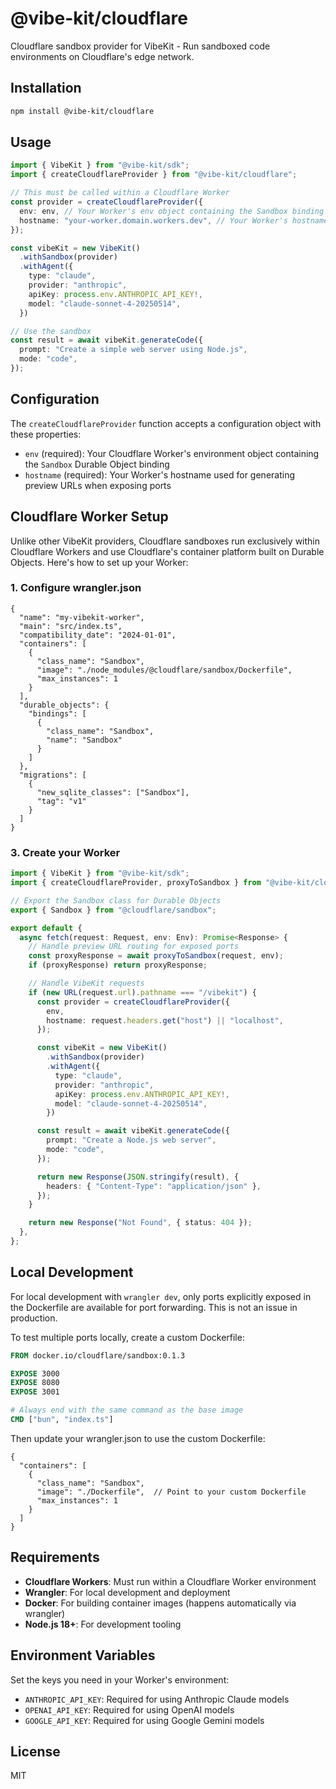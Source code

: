 # @vibe-kit/cloudflare

Cloudflare sandbox provider for VibeKit - Run sandboxed code environments on Cloudflare's edge network.

## Installation

```bash
npm install @vibe-kit/cloudflare
```

## Usage

```typescript
import { VibeKit } from "@vibe-kit/sdk";
import { createCloudflareProvider } from "@vibe-kit/cloudflare";

// This must be called within a Cloudflare Worker
const provider = createCloudflareProvider({
  env: env, // Your Worker's env object containing the Sandbox binding
  hostname: "your-worker.domain.workers.dev", // Your Worker's hostname for preview URLs
});

const vibeKit = new VibeKit()
  .withSandbox(provider)
  .withAgent({
    type: "claude",
    provider: "anthropic",
    apiKey: process.env.ANTHROPIC_API_KEY!,
    model: "claude-sonnet-4-20250514",
  })

// Use the sandbox
const result = await vibeKit.generateCode({
  prompt: "Create a simple web server using Node.js",
  mode: "code",
});
```

## Configuration

The `createCloudflareProvider` function accepts a configuration object with these properties:

- `env` (required): Your Cloudflare Worker's environment object containing the `Sandbox` Durable Object binding
- `hostname` (required): Your Worker's hostname used for generating preview URLs when exposing ports

## Cloudflare Worker Setup

Unlike other VibeKit providers, Cloudflare sandboxes run exclusively within Cloudflare Workers and use Cloudflare's container platform built on Durable Objects. Here's how to set up your Worker:

### 1. Configure wrangler.json

```jsonc
{
  "name": "my-vibekit-worker",
  "main": "src/index.ts",
  "compatibility_date": "2024-01-01",
  "containers": [
    {
      "class_name": "Sandbox",
      "image": "./node_modules/@cloudflare/sandbox/Dockerfile",
      "max_instances": 1
    }
  ],
  "durable_objects": {
    "bindings": [
      {
        "class_name": "Sandbox",
        "name": "Sandbox"
      }
    ]
  },
  "migrations": [
    {
      "new_sqlite_classes": ["Sandbox"],
      "tag": "v1"
    }
  ]
}
```

### 3. Create your Worker

```typescript
import { VibeKit } from "@vibe-kit/sdk";
import { createCloudflareProvider, proxyToSandbox } from "@vibe-kit/cloudflare";

// Export the Sandbox class for Durable Objects
export { Sandbox } from "@cloudflare/sandbox";

export default {
  async fetch(request: Request, env: Env): Promise<Response> {
    // Handle preview URL routing for exposed ports
    const proxyResponse = await proxyToSandbox(request, env);
    if (proxyResponse) return proxyResponse;

    // Handle VibeKit requests
    if (new URL(request.url).pathname === "/vibekit") {
      const provider = createCloudflareProvider({
        env,
        hostname: request.headers.get("host") || "localhost",
      });

      const vibeKit = new VibeKit()
        .withSandbox(provider)
        .withAgent({
          type: "claude",
          provider: "anthropic",
          apiKey: process.env.ANTHROPIC_API_KEY!,
          model: "claude-sonnet-4-20250514",
        })

      const result = await vibeKit.generateCode({
        prompt: "Create a Node.js web server",
        mode: "code",
      });

      return new Response(JSON.stringify(result), {
        headers: { "Content-Type": "application/json" },
      });
    }

    return new Response("Not Found", { status: 404 });
  },
};
```

## Local Development

For local development with `wrangler dev`, only ports explicitly exposed in the Dockerfile are available for port forwarding. This is not an issue in production.

To test multiple ports locally, create a custom Dockerfile:

```dockerfile
FROM docker.io/cloudflare/sandbox:0.1.3

EXPOSE 3000
EXPOSE 8080
EXPOSE 3001

# Always end with the same command as the base image
CMD ["bun", "index.ts"]
```

Then update your wrangler.json to use the custom Dockerfile:

```jsonc
{
  "containers": [
    {
      "class_name": "Sandbox",
      "image": "./Dockerfile",  // Point to your custom Dockerfile
      "max_instances": 1
    }
  ]
}
```

## Requirements

- **Cloudflare Workers**: Must run within a Cloudflare Worker environment
- **Wrangler**: For local development and deployment
- **Docker**: For building container images (happens automatically via wrangler)
- **Node.js 18+**: For development tooling

## Environment Variables

Set the keys you need in your Worker's environment:

- `ANTHROPIC_API_KEY`: Required for using Anthropic Claude models
- `OPENAI_API_KEY`: Required for using OpenAI models
- `GOOGLE_API_KEY`: Required for using Google Gemini models

## License

MIT
